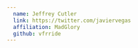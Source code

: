 ```yaml
---
  name: Jeffrey Cutler
  link: https://twitter.com/javiervegas
  affiliation: MadGlory
  github: vfrride
---
```

